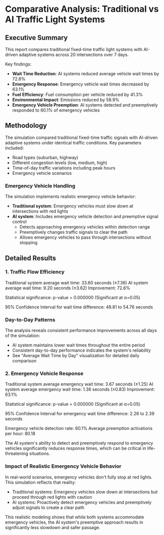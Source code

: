 # Comparative Analysis: Traditional vs AI Traffic Light Systems

## Executive Summary

This report compares traditional fixed-time traffic light systems with AI-driven adaptive systems across 20 intersections over 7 days.

Key findings:
- **Wait Time Reduction**: AI systems reduced average vehicle wait times by 72.6%
- **Emergency Response**: Emergency vehicle wait times decreased by 63.1%
- **Fuel Efficiency**: Fuel consumption per vehicle reduced by 41.3%
- **Environmental Impact**: Emissions reduced by 58.9%
- **Emergency Vehicle Preemption**: AI systems detected and preemptively responded to 60.1% of emergency vehicles

## Methodology

The simulation compared traditional fixed-time traffic signals with AI-driven adaptive systems under identical traffic conditions.
Key parameters included:
- Road types (suburban, highway)
- Different congestion levels (low, medium, high)
- Time-of-day traffic variations including peak hours
- Emergency vehicle scenarios

### Emergency Vehicle Handling
The simulation implements realistic emergency vehicle behavior:
- **Traditional system**: Emergency vehicles must slow down at intersections with red lights
- **AI system**: Includes emergency vehicle detection and preemptive signal control
  - Detects approaching emergency vehicles within detection range
  - Preemptively changes traffic signals to clear the path
  - Allows emergency vehicles to pass through intersections without stopping

## Detailed Results

### 1. Traffic Flow Efficiency

Traditional system average wait time: 33.60 seconds (±7.36)
AI system average wait time: 9.20 seconds (±3.62)
Improvement: 72.6%

Statistical significance: p-value = 0.000000 (Significant at α=0.05)

95% Confidence Interval for wait time difference: 48.81 to 54.76 seconds

### Day-to-Day Patterns

The analysis reveals consistent performance improvements across all days of the simulation:
- AI system maintains lower wait times throughout the entire period
- Consistent day-to-day performance indicates the system's reliability
- See "Average Wait Time by Day" visualization for detailed daily comparison

### 2. Emergency Vehicle Response

Traditional system average emergency wait time: 3.67 seconds (±1.25)
AI system average emergency wait time: 1.36 seconds (±0.83)
Improvement: 63.1%

Statistical significance: p-value = 0.000000 (Significant at α=0.05)

95% Confidence Interval for emergency wait time difference: 2.26 to 2.39 seconds

Emergency vehicle detection rate: 60.1%
Average preemption activations per hour: 80.18

The AI system's ability to detect and preemptively respond to emergency vehicles significantly reduces response times, which can be critical in life-threatening situations.

### Impact of Realistic Emergency Vehicle Behavior

In real-world scenarios, emergency vehicles don't fully stop at red lights. This simulation reflects that reality:
- Traditional systems: Emergency vehicles slow down at intersections but proceed through red lights with caution
- AI systems: Proactively detect emergency vehicles and preemptively adjust signals to create a clear path

This realistic modeling shows that while both systems accommodate emergency vehicles, the AI system's preemptive approach results in significantly less slowdown and safer passage.